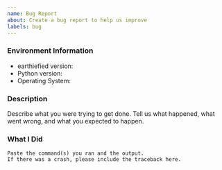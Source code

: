```yaml
---
name: Bug Report
about: Create a bug report to help us improve
labels: bug
---
```


<!-- Please search existing issues to avoid creating duplicates. -->

### Environment Information

-   earthiefied version:
-   Python version:
-   Operating System:

### Description

Describe what you were trying to get done.
Tell us what happened, what went wrong, and what you expected to happen.

### What I Did

```
Paste the command(s) you ran and the output.
If there was a crash, please include the traceback here.
```

